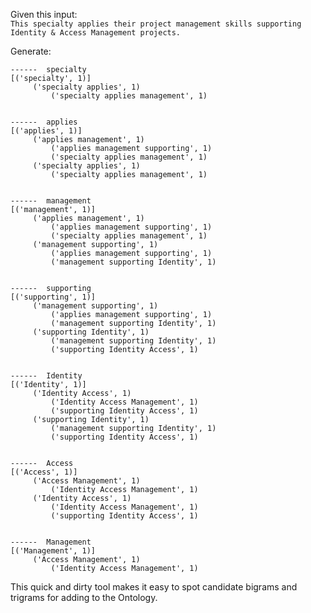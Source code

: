 Given this input:<br />
`This specialty applies their project management skills supporting Identity & Access Management projects.`

Generate:
```
------  specialty
[('specialty', 1)]
	 ('specialty applies', 1)
		 ('specialty applies management', 1)


------  applies
[('applies', 1)]
	 ('applies management', 1)
		 ('applies management supporting', 1)
		 ('specialty applies management', 1)
	 ('specialty applies', 1)
		 ('specialty applies management', 1)


------  management
[('management', 1)]
	 ('applies management', 1)
		 ('applies management supporting', 1)
		 ('specialty applies management', 1)
	 ('management supporting', 1)
		 ('applies management supporting', 1)
		 ('management supporting Identity', 1)


------  supporting
[('supporting', 1)]
	 ('management supporting', 1)
		 ('applies management supporting', 1)
		 ('management supporting Identity', 1)
	 ('supporting Identity', 1)
		 ('management supporting Identity', 1)
		 ('supporting Identity Access', 1)


------  Identity
[('Identity', 1)]
	 ('Identity Access', 1)
		 ('Identity Access Management', 1)
		 ('supporting Identity Access', 1)
	 ('supporting Identity', 1)
		 ('management supporting Identity', 1)
		 ('supporting Identity Access', 1)


------  Access
[('Access', 1)]
	 ('Access Management', 1)
		 ('Identity Access Management', 1)
	 ('Identity Access', 1)
		 ('Identity Access Management', 1)
		 ('supporting Identity Access', 1)


------  Management
[('Management', 1)]
	 ('Access Management', 1)
		 ('Identity Access Management', 1)
```

This quick and dirty tool makes it easy to spot candidate bigrams and trigrams for adding to the Ontology.